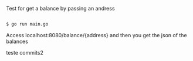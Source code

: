 Test for get a balance by passing an andress

```sh

$ go run main.go

```
Access localhost:8080/balance/{address} and then you get the json of the balances

teste commits2